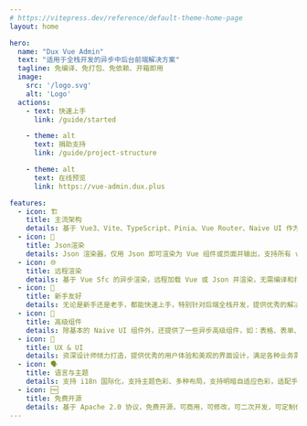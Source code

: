 ```yaml
---
# https://vitepress.dev/reference/default-theme-home-page
layout: home

hero:
  name: "Dux Vue Admin"
  text: "适用于全栈开发的异步中后台前端解决方案"
  tagline: 免编译、免打包、免依赖、开箱即用
  image:
    src: '/logo.svg'
    alt: 'Logo'
  actions:
    - text: 快速上手
      link: /guide/started

    - theme: alt
      text: 捐助支持
      link: /guide/project-structure

    - theme: alt
      text: 在线预览
      link: https://vue-admin.dux.plus

features:
  - icon: 🏗️
    title: 主流架构
    details: 基于 Vue3、Vite、TypeScript、Pinia、Vue Router、Naive UI 作为基础架构。
  - icon: 📄
    title: Json渲染
    details: Json 渲染器，仅用 Json 即可渲染为 Vue 组件或页面并输出，支持所有 vue 指令和插槽。
  - icon: 🌐
    title: 远程渲染
    details: 基于 Vue Sfc 的异步渲染，远程加载 Vue 或 Json 并渲染，无需编译和打包。
  - icon: 👶
    title: 新手友好
    details: 无论是新手还是老手，都能快速上手，特别针对后端全栈开发，提供优秀的解决方案。
  - icon: 💼
    title: 高级组件
    details: 除基本的 Naive UI 组件外，还提供了一些异步高级组件，如：表格、表单、选择、级联、动态输入等。
  - icon: 🎨
    title: UX & UI
    details: 资深设计师倾力打造，提供优秀的用户体验和美观的界面设计，满足各种业务需求。
  - icon: 🗣️
    title: 语言与主题
    details: 支持 i18n 国际化，支持主题色彩、多种布局，支持明暗自适应色彩，适配手机、平板电脑自适应。
  - icon: 🆓
    title: 免费开源
    details: 基于 Apache 2.0 协议，免费开源，可商用，可修改，可二次开发，可定制化。
---
```


